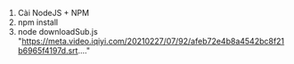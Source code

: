 1. Cài NodeJS + NPM
2. npm install
3. node downloadSub.js "https://meta.video.iqiyi.com/20210227/07/92/afeb72e4b8a4542bc8f21b6965f4197d.srt...."
